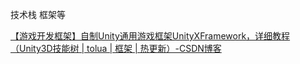 技术栈 框架等

[【游戏开发框架】自制Unity通用游戏框架UnityXFramework，详细教程（Unity3D技能树 | tolua | 框架 | 热更新）-CSDN博客](https://blog.csdn.net/linxinfa/article/details/121244430)